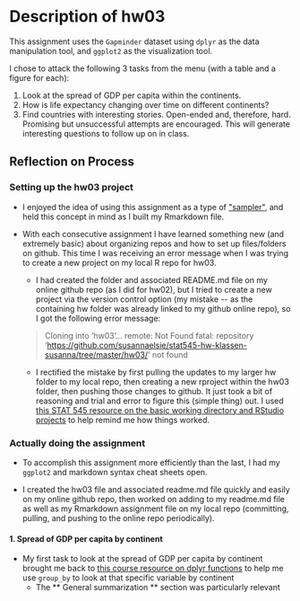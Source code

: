
# Description of hw03

This assignment uses the ```Gapminder``` dataset using ```dplyr``` as the data manipulation tool, and ```ggplot2``` as the visualization tool. 

I chose to attack the following 3 tasks from the menu (with a table and a figure for each):
1. Look at the spread of GDP per capita within the continents.
2. How is life expectancy changing over time on different continents?
3. Find countries with interesting stories. Open-ended and, therefore, hard. Promising but unsuccessful attempts are encouraged. This will generate interesting questions to follow up on in class.

## Reflection on Process

### Setting up the hw03 project

* I enjoyed the idea of using this assignment as a type of <a href="https://en.wikipedia.org/wiki/Sampler_(needlework)">"sampler"</a>, and held this concept in mind as I built my Rmarkdown file.

* With each consecutive assignment I have learned something new (and extremely basic) about organizing repos and how to set up files/folders on github. This time I was receiving an error message when I was trying to create a new project on my local R repo for hw03.

   * I had created the folder and associated README.md file on my online github repo (as I did for hw02), but I tried to create a new project via the version control option (my mistake -- as the containing hw folder was already linked to my github online repo), so I got the following error message:

  >Cloning into ‘hw03’...
  >remote: Not Found
  >fatal: repository ‘https://github.com/susannaelsie/stat545-hw-klassen-susanna/tree/master/hw03/' not found

   * I rectified the mistake by first pulling the updates to my larger hw folder to my local repo, then creating a new rproject within the hw03 folder, then pushing those changes to github. It just took a bit of reasoning and trial and error to figure this (simple thing) out. I used <a href="http://stat545.com/block002_hello-r-workspace-wd-project.html">this STAT 545 resource on the basic working directory and RStudio projects</a> to help remind me how things worked.


### Actually doing the assignment

* To accomplish this assignment more efficiently than the last, I had my ```ggplot2``` and markdown syntax cheat sheets open.

* I created the hw03 file and associated readme.md file quickly and easily on my online github repo, then worked on adding to my readme.md file as well as my Rmarkdown assignment file on my local repo (committing, pulling, and pushing to the online repo periodically).

#### 1. Spread of GDP per capita by continent

* My first task to look at the spread of GDP per capita by continent brought me back to <a href="http://stat545.com/block010_dplyr-end-single-table.html#group_by-is-a-mighty-weapon">this course resource on dplyr functions</a> to help me use ```group_by``` to look at that specific variable by continent
  * The ** General summarization ** section was particularly relevant
  

